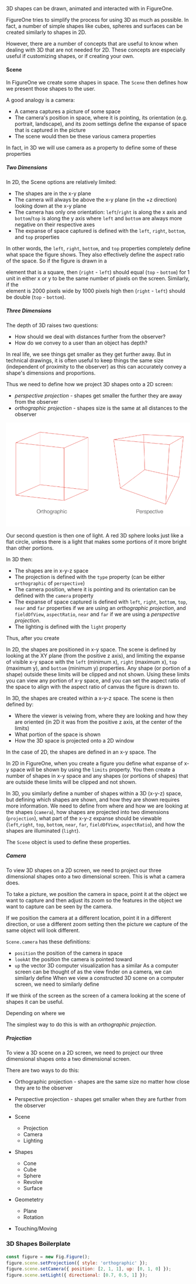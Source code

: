 3D shapes can be drawn, animated and interacted with in FigureOne.

FigureOne tries to simplify the process for using 3D as much as possible. In fact, a number of simple shapes like cubes, spheres and surfaces can be created similarly to shapes in 2D.

However, there are a number of concepts that are useful to know when dealing with 3D that are not needed for 2D. These concepts are especially useful if customizing shapes, or if creating your own.

#### Scene

In FigureOne we create some shapes in space. The `Scene` then defines how we present those shapes to the user.

A good analogy is a camera:
* A camera captures a picture of some space
* The camera's position in space, where it is pointing, its orientation (e.g. portrait, landscape), and its zoom settings define the expanse of space that is captured in the picture
* The scene would then be these various camera properties

In fact, in 3D we will use camera as a property to define some of these properties

##### Two Dimensions

In 2D, the Scene options are relatively limited:
* The shapes are in the x-y plane
* The camera will always be above the x-y plane (in the +z direction) looking down at the x-y plane
* The camera has only one orientation: `left`/`right` is along the x axis and `bottom`/`top` is along the y axis where `left` and `bottom` are always more negative on their respective axes
* The expanse of space captured is defined with the `left`, `right`, `bottom`, and `top` properties

In other words, the `left`, `right`, `bottom`, and `top` properties completely define what space the figure shows. They also effectively define the aspect ratio of the space. So if the figure is drawn in a <div> element that is a square, then (`right` - `left`) should equal (`top` - `bottom`) for 1 unit in either x or y to be the same number of pixels on the screen. Similarly, if the <div> element is 2000 pixels wide by 1000 pixels high then (`right` - `left`) should be double (`top` - `bottom`).

##### Three Dimensions

The depth of 3D raises two questions:
* How should we deal with distances further from the observer?
* How do we convey to a user than an object has depth?

In real life, we see things get smaller as they get further away. But in technical drawings, it is often useful to keep things the same size (independent of proximity to the observer) as this can accurately convey a shape's dimensions and proportions.

Thus we need to define how we project 3D shapes onto a 2D screen:
* *perspective projection* - shapes get smaller the further they are away from the observer
* *orthographic projection* - shapes size is the same at all distances to the observer

![](./projection.png)

Our second question is then one of light. A red 3D sphere looks just like a flat circle, unless there is a light that makes some portions of it more bright than other portions.



In 3D then:
* The shapes are in x-y-z space
* The projection is defined with the `type` property (can be either `orthographic` of `perspective`)
* The camera position, where it is pointing and its orientation can be defined with the `camera` property
* The expanse of space captured is defined with `left`, `right`, `bottom`, `top`, `near` and `far` properties if we are using an *orthographic projection*, and `fieldOfView`, `aspectRatio`, `near` and `far` if we are using a *perspective projection*.
* The lighting is defined with the `light` property



Thus, after you create 

In 2D, the shapes are positioned in x-y space. The scene is defined by looking at the XY plane (from the positive z axis), and limiting the expanse of visible x-y space with the `left` (minimum x), `right` (maximum x), `top` (maximum y), and `bottom` (minimum y) properties. Any shape (or portion of a shape) outside these limits will be clipped and not shown. Using these limits you can view any portion of x-y space, and you can set the aspect ratio of the space to align with the aspect ratio of canvas the figure is drawn to.

In 3D, the shapes are created within a x-y-z space. The scene is then defined by:
  * Where the viewer is veiwing from, where they are looking and how they are oriented (in 2D it was from the positive z axis, at the center of the limits)
  * What portion of the space is shown
  * How the 3D space is projected onto a 2D window

In the case of 2D, the shapes are defined in an x-y space. The 

In 2D in FigureOne, when you create a figure you define what expanse of x-y space will be shown by using the `limits` property. You then create a number of shapes in x-y space and any shapes (or portions of shapes) that are outside these limits will be clipped and not shown.

In 3D, you similarly define a number of shapes within a 3D (x-y-z) space, but defining which shapes are shown, and how they are shown requires more information. We need to define from where and how we are looking at the shapes (`camera`), how shapes are projected into two dimensions (`projection`), what part of the x-y-z expanse should be viewable (`left`,`right`, `top`, `bottom`, `near`, `far`, `fieldOfView`, `aspectRatio`), and how the shapes are illuminated (`light`).

The `Scene` object is used to define these properties.

##### Camera

To view 3D shapes on a 2D screen, we need to project our three dimensional shapes onto a two dimensional screen. This is what a camera does.

To take a picture, we position the camera in space, point it at the object we want to capture and then adjust its zoom so the features in the object we want to capture can be seen by the camera.

If we position the camera at a different location, point it in a different direction, or use a different zoom setting then the picture we capture of the same object will look different.

`Scene.camera` has these definitions:

* `position` the position of the camera in space
* `lookAt` the position the camera is pointed toward
* `up` the vector
3D computer visualization has a similar
As a computer screen can be thought of as the view finder on a camera, we can similarly define
When we view a constructed 3D scene on a computer screen, we need to similarly define 


If we think of the screen as the screen of a camera looking at the scene of shapes it can be useful.

Depending on where we 

The simplest way to do this is with an *orthographic projection*.


##### Projection

To view a 3D scene on a 2D screen, we need to project our three dimensional shapes onto a two dimensional screen.

There are two ways to do this:
 * Orthographic projection - shapes are the same size no matter how close they are to the observer
 * Perspective projection - shapes get smaller when they are further from the observer







* Scene
  * Projection
  * Camera
  * Lighting
* Shapes
  * Cone
  * Cube
  * Sphere
  * Revolve
  * Surface
* Geometetry
  * Plane
  * Rotation
* Touching/Moving

### <a id="shapes3d-boilerplate"></a> 3D Shapes Boilerplate
```js
const figure = new Fig.Figure();
figure.scene.setProjection({ style: 'orthographic' });
figure.scene.setCamera({ position: [2, 1, 1], up: [0, 1, 0] });
figure.scene.setLight({ directional: [0.7, 0.5, 1] });
```